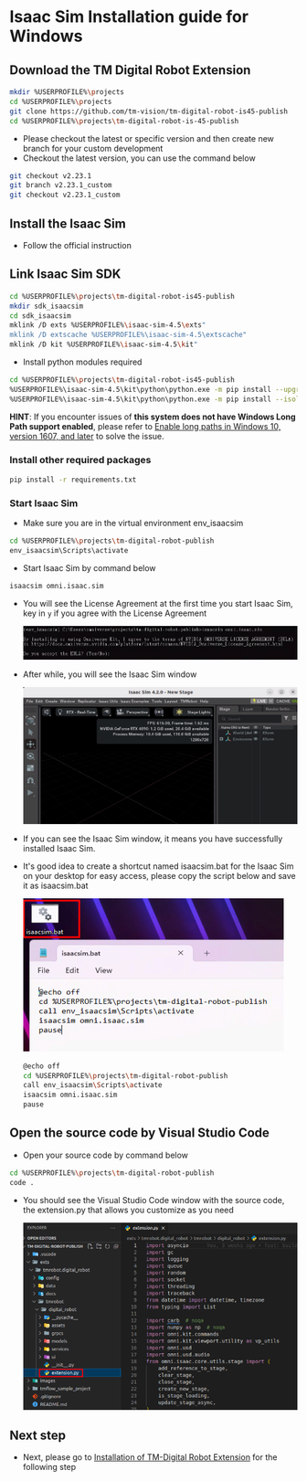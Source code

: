 # Isaac Sim Installation guide for Windows

## Download the TM Digital Robot Extension

```bash
mkdir %USERPROFILE%\projects
cd %USERPROFILE%\projects
git clone https://github.com/tm-vision/tm-digital-robot-is45-publish
cd %USERPROFILE%\projects\tm-digital-robot-is-45-publish
```

-   Please checkout the latest or specific version and then create new branch for your custom development
-   Checkout the latest version, you can use the command below

```bash
git checkout v2.23.1
git branch v2.23.1_custom
git checkout v2.23.1_custom
```

## Install the Isaac Sim

-   Follow the official instruction

## Link Isaac Sim SDK

```bash
cd %USERPROFILE%\projects\tm-digital-robot-is45-publish
mkdir sdk_isaacsim
cd sdk_isaacsim
mklink /D exts %USERPROFILE%\isaac-sim-4.5\exts"
mklink /D extscache %USERPROFILE%\isaac-sim-4.5\extscache"
mklink /D kit %USERPROFILE%\isaac-sim-4.5\kit"
```

-   Install python modules required

```bash
cd %USERPROFILE%\projects\tm-digital-robot-is45-publish
%USERPROFILE%\isaac-sim-4.5\kit\python\python.exe -m pip install --upgrade pip
%USERPROFILE%\isaac-sim-4.5\kit\python\python.exe -m pip install --isolated --no-cache-dir --no-deps -r requirements.txt
```

**HINT**: If you encounter issues of **this system does not have Windows Long Path support enabled**, please refer to [Enable long paths in Windows 10, version 1607, and later](https://learn.microsoft.com/en-us/windows/win32/fileio/maximum-file-path-limitation?tabs=powershell#enable-long-paths-in-windows-10-version-1607-and-later) to solve the issue.

### Install other required packages

```bash
pip install -r requirements.txt
```

### Start Isaac Sim

-   Make sure you are in the virtual environment env_isaacsim

```bash
cd %USERPROFILE%\projects\tm-digital-robot-publish
env_isaacsim\Scripts\activate
```

-   Start Isaac Sim by command below

```bash
isaacsim omni.isaac.sim
```

-   You will see the License Agreement at the first time you start Isaac Sim, key in `y` if you agree with the License Agreement

    ![](images/20241211160639.png)

-   After while, you will see the Isaac Sim window

    ![](images/20241211113858.png)

-   If you can see the Isaac Sim window, it means you have successfully installed Isaac Sim.

-   It's good idea to create a shortcut named isaacsim.bat for the Isaac Sim on your desktop for easy access, please copy the script below and save it as isaacsim.bat

    ![](images/20241231140640.png)

    ```bash
    @echo off
    cd %USERPROFILE%\projects\tm-digital-robot-publish
    call env_isaacsim\Scripts\activate
    isaacsim omni.isaac.sim
    pause
    ```

## Open the source code by Visual Studio Code

-   Open your source code by command below

```bash
cd %USERPROFILE%\projects\tm-digital-robot-publish
code .
```

-   You should see the Visual Studio Code window with the source code, the extension.py that allows you customize as you need

    ![](images/20241231165335.png)

## Next step

-   Next, please go to [Installation of TM-Digital Robot Extension](INSTALL_EXTENSION.md) for the following step
